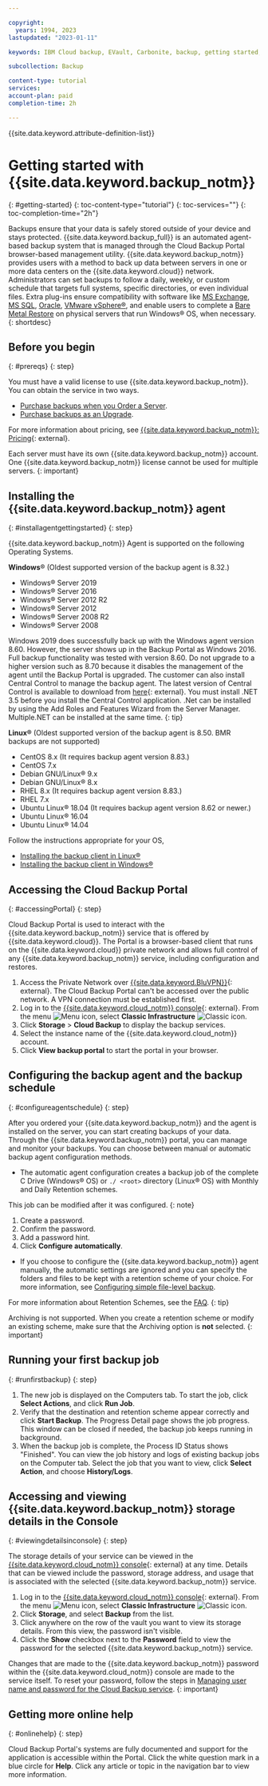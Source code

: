 ```yaml
---

copyright:
  years: 1994, 2023
lastupdated: "2023-01-11"

keywords: IBM Cloud backup, EVault, Carbonite, backup, getting started, setup, configure, run backup, billing, pricing,

subcollection: Backup

content-type: tutorial
services:
account-plan: paid
completion-time: 2h

---
```


{{site.data.keyword.attribute-definition-list}}

# Getting started with {{site.data.keyword.backup_notm}}
{: #getting-started}
{: toc-content-type="tutorial"}
{: toc-services=""}
{: toc-completion-time="2h"}

Backups ensure that your data is safely stored outside of your device and stays protected. {{site.data.keyword.backup_full}} is an automated agent-based backup system that is managed through the Cloud Backup Portal browser-based management utility. {{site.data.keyword.backup_notm}} provides users with a method to back up data between servers in one or more data centers on the {{site.data.keyword.cloud}} network. Administrators can set backups to follow a daily, weekly, or custom schedule that targets full systems, specific directories, or even individual files. Extra plug-ins ensure compatibility with software like [MS Exchange](/docs/Backup?topic=Backup-Exchangeplugin), [MS SQL](/docs/Backup?topic=Backup-MSSQLplugin), [Oracle](/docs/Backup?topic=Backup-Oracleplugin#Oracleplugin), [VMware vSphere&reg;](/docs/Backup?topic=Backup-VRA), and enable users to complete a [Bare Metal Restore](/docs/Backup?topic=Backup-BMRplugin#BMRplugin) on physical servers that run Windows&reg; OS, when necessary.
{: shortdesc}

## Before you begin
{: #prereqs}
{: step}

You must have a valid license to use {{site.data.keyword.backup_notm}}. You can obtain the service in two ways.

- [Purchase backups when you Order a Server](/docs/Backup?topic=Backup-ordering#purchasingwithserver).
- [Purchase backups as an Upgrade](/docs/Backup?topic=Backup-ordering#purchasingasupgrade).

For more information about pricing, see [{{site.data.keyword.backup_notm}}: Pricing](https://www.ibm.com/cloud/backup/pricing){: external}.

Each server must have its own {{site.data.keyword.backup_notm}} account. One {{site.data.keyword.backup_notm}} license cannot be used for multiple servers.
{: important}

## Installing the {{site.data.keyword.backup_notm}} agent
{: #installagentgettingstarted}
{: step}

{{site.data.keyword.backup_notm}} Agent is supported on the following Operating Systems.

**Windows**&reg; (Oldest supported version of the backup agent is 8.32.)
- Windows&reg; Server 2019
- Windows&reg; Server 2016
- Windows&reg; Server 2012 R2
- Windows&reg; Server 2012
- Windows&reg; Server 2008 R2
- Windows&reg; Server 2008

Windows 2019 does successfully back up with the Windows agent version 8.60. However, the server shows up in the Backup Portal as Windows 2016. Full backup functionality was tested with version 8.60. Do not upgrade to a higher version such as 8.70 because it disables the management of the agent until the Backup Portal is upgraded. The customer can also install Central Control to manage the backup agent. The latest version of Central Control is available to download from [here](http://downloads.service.softlayer.com/evault/CentralControl/){: external}. You must install .NET 3.5 before you install the Central Control application. .Net can be installed by using the Add Roles and Features Wizard from the Server Manager. Multiple.NET can be installed at the same time.
{: tip}

**Linux&reg;** (Oldest supported version of the backup agent is 8.50. BMR backups are not supported)
- CentOS 8.x (It requires backup agent version 8.83.)
- CentOS 7.x
- Debian GNU/Linux&reg; 9.x
- Debian GNU/Linux&reg; 8.x
- RHEL 8.x (It requires backup agent version 8.83.)
- RHEL 7.x
- Ubuntu Linux&reg; 18.04 (It requires backup agent version 8.62 or newer.)
- Ubuntu Linux&reg; 16.04
- Ubuntu Linux&reg; 14.04

Follow the instructions appropriate for your OS,
- [Installing the backup client in Linux&reg;](/docs/Backup?topic=Backup-InstallinLinux)
- [Installing the backup client in Windows&reg;](/docs/Backup?topic=Backup-InstallinWindows)

## Accessing the Cloud Backup Portal
{: #accessingPortal}
{: step}

Cloud Backup Portal is used to interact with the {{site.data.keyword.backup_notm}} service that is offered by {{site.data.keyword.cloud}}. The Portal is a browser-based client that runs on the {{site.data.keyword.cloud}} private network and allows full control of any {{site.data.keyword.backup_notm}} service, including configuration and restores.

1. Access the Private Network over [{{site.data.keyword.BluVPN}}](https://www.ibm.com/cloud/vpn-access){: external}. The Cloud Backup Portal can't be accessed over the public network. A VPN connection must be established first.
2. Log in to the [{{site.data.keyword.cloud_notm}} console](/login){: external}. From the menu ![Menu icon](../icons/icon_hamburger.svg "Menu"), select **Classic Infrastructure** ![Classic icon](../icons/classic.svg "Classic").
3. Click **Storage** > **Cloud Backup** to display the backup services.
4. Select the instance name of the {{site.data.keyword.cloud_notm}} account.
5. Click **View backup portal** to start the portal in your browser.

## Configuring the backup agent and the backup schedule
{: #configureagentschedule}
{: step}

After you ordered your {{site.data.keyword.backup_notm}} and the agent is installed on the server, you can start creating backups of your data. Through the {{site.data.keyword.backup_notm}} portal, you can manage and monitor your backups. You can choose between manual or automatic backup agent configuration methods.

- The automatic agent configuration creates a backup job of the complete C Drive (Windows&reg; OS) or `./ <root>` directory (Linux&reg; OS) with Monthly and Daily Retention schemes.

This job can be modified after it was configured.
{: note}

1. Create a password.
2. Confirm the password.
3. Add a password hint.
4. Click **Configure automatically**.

- If you choose to configure the {{site.data.keyword.backup_notm}} agent manually, the automatic settings are ignored and you can specify the folders and files to be kept with a retention scheme of your choice. For more information, see [Configuring simple file-level backup](/docs/Backup?topic=Backup-configureFileBackup).

For more information about Retention Schemes, see the [FAQ](/docs/Backup?topic=Backup-faqs#faqs).
{: tip}

Archiving is not supported. When you create a retention scheme or modify an existing scheme, make sure that the Archiving option is **not** selected.
{: important}

## Running your first backup job
{: #runfirstbackup}
{: step}

1. The new job is displayed on the Computers tab. To start the job, click **Select Actions**, and click **Run Job**.
2. Verify that the destination and retention scheme appear correctly and click **Start Backup**. The Progress Detail page shows the job progress. This window can be closed if needed, the backup job keeps running in background.
3. When the backup job is complete, the Process ID Status shows "Finished". You can view the job history and logs of existing backup jobs on the Computer tab. Select the job that you want to view, click **Select Action**, and choose **History/Logs**.

## Accessing and viewing {{site.data.keyword.backup_notm}} storage details in the Console
{: #viewingdetailsinconsole}
{: step}

The storage details of your service can be viewed in the [{{site.data.keyword.cloud_notm}} console](/classic/storage/backup){: external} at any time. Details that can be viewed include the password, storage address, and usage that is associated with the selected {{site.data.keyword.backup_notm}} service.

1. Log in to the [{{site.data.keyword.cloud_notm}} console](/login){: external}. From the menu ![Menu icon](../icons/icon_hamburger.svg "Menu"), select **Classic Infrastructure** ![Classic icon](../icons/classic.svg "Classic").
2. Click **Storage**, and select **Backup** from the list.
3. Click anywhere on the row of the vault you want to view its storage details. From this view, the password isn't visible.
4. Click the **Show** checkbox next to the **Password** field to view the password for the selected {{site.data.keyword.backup_notm}} service.

Changes that are made to the {{site.data.keyword.backup_notm}} password within the {{site.data.keyword.cloud_notm}} console are made to the service itself. To reset your password, follow the steps in [Managing user name and password for the Cloud Backup service](/docs/Backup?topic=Backup-changePassword).
{: important}

## Getting more online help
{: #onlinehelp}
{: step}

Cloud Backup Portal's systems are fully documented and support for the application is accessible within the Portal. Click the white question mark in a blue circle for **Help**. Click any article or topic in the navigation bar to view more information.
